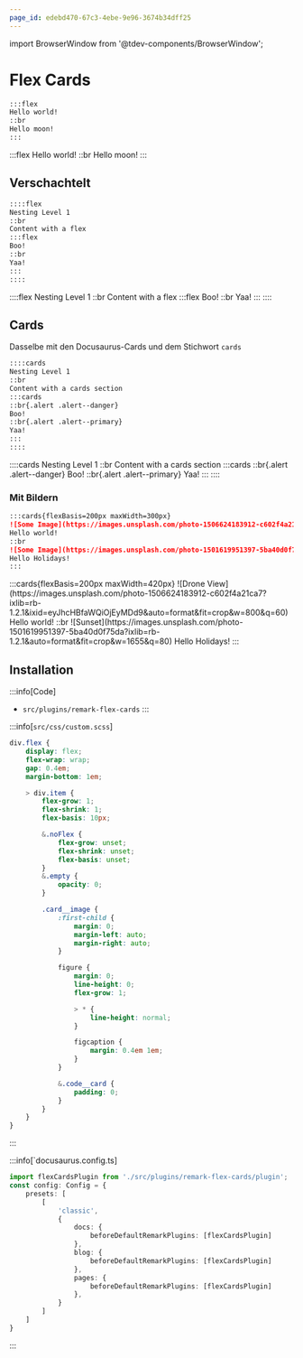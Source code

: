 ```yaml
---
page_id: edebd470-67c3-4ebe-9e96-3674b34dff25
---
```

import BrowserWindow from '@tdev-components/BrowserWindow';

# Flex Cards

```md
:::flex
Hello world!
::br
Hello moon!
:::
```

<BrowserWindow>
:::flex
Hello world!
::br
Hello moon!
:::
</BrowserWindow>

## Verschachtelt
```md
::::flex
Nesting Level 1
::br
Content with a flex
:::flex
Boo!
::br
Yaa!
:::
::::
```

<BrowserWindow>
::::flex
Nesting Level 1
::br
Content with a flex
:::flex
Boo!
::br
Yaa!
:::
::::
</BrowserWindow>

## Cards
Dasselbe mit den Docusaurus-Cards und dem Stichwort `cards`

```md
::::cards
Nesting Level 1
::br
Content with a cards section
:::cards
::br{.alert .alert--danger}
Boo!
::br{.alert .alert--primary}
Yaa!
:::
::::
```

<BrowserWindow>
::::cards
Nesting Level 1
::br
Content with a cards section
:::cards
::br{.alert .alert--danger}
Boo!
::br{.alert .alert--primary}
Yaa!
:::
::::
</BrowserWindow>

### Mit Bildern

```md
:::cards{flexBasis=200px maxWidth=300px}
![Some Image](https://images.unsplash.com/photo-1506624183912-c602f4a21ca7?ixlib=rb-1.2.1&ixid=eyJhcHBfaWQiOjEyMDd9&auto=format&fit=crop&w=800&q=60)
Hello world!
::br
![Some Image](https://images.unsplash.com/photo-1501619951397-5ba40d0f75da?ixlib=rb-1.2.1&auto=format&fit=crop&w=1655&q=80)
Hello Holidays!
:::
```

<BrowserWindow>
:::cards{flexBasis=200px maxWidth=420px}
![Drone View](https://images.unsplash.com/photo-1506624183912-c602f4a21ca7?ixlib=rb-1.2.1&ixid=eyJhcHBfaWQiOjEyMDd9&auto=format&fit=crop&w=800&q=60)
Hello world!
::br
![Sunset](https://images.unsplash.com/photo-1501619951397-5ba40d0f75da?ixlib=rb-1.2.1&auto=format&fit=crop&w=1655&q=80)
Hello Holidays!
:::
</BrowserWindow>



## Installation

:::info[Code]
- `src/plugins/remark-flex-cards`
:::

:::info[`src/css/custom.scss`]
```css
div.flex {
    display: flex;
    flex-wrap: wrap;
    gap: 0.4em;
    margin-bottom: 1em;

    > div.item {
        flex-grow: 1;
        flex-shrink: 1;
        flex-basis: 10px;

        &.noFlex {
            flex-grow: unset;
            flex-shrink: unset;
            flex-basis: unset;
        }
        &.empty {
            opacity: 0;
        }

        .card__image {
            :first-child {
                margin: 0;
                margin-left: auto;
                margin-right: auto;
            }

            figure {
                margin: 0;
                line-height: 0;
                flex-grow: 1;

                > * {
                    line-height: normal;
                }

                figcaption {
                    margin: 0.4em 1em;
                }
            }

            &.code__card {
                padding: 0;
            }
        }
    }
}
```
:::

:::info[`docusaurus.config.ts]

```ts {1,8,11,14}
import flexCardsPlugin from './src/plugins/remark-flex-cards/plugin';
const config: Config = {
    presets: [
        [
            'classic',
            {
                docs: {
                    beforeDefaultRemarkPlugins: [flexCardsPlugin]
                },
                blog: {
                    beforeDefaultRemarkPlugins: [flexCardsPlugin]
                },
                pages: {
                    beforeDefaultRemarkPlugins: [flexCardsPlugin]
                },
            }
        ]
    ]
}

```
:::
